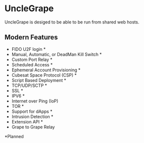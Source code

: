 # UncleGrape
UncleGrape is desiged to be able to be run from shared web hosts.

## Modern Features
* FIDO U2F login *
* Manual, Automatic, or DeadMan Kill Switch *
* Custom Port Relay *
* Scheduled Access *
* Ephemeral Account Provisioning *
* Cubesat Space Protocol (CSP) *
* Script Based Deployment *
* TCP/UDP/SCTP *
* SSL *
* IPV6 *
* Internet over Ping (IoP)
* TOR *
* Support for dApps *
* Intrusion Detection *
* Extension API *
* Grape to Grape Relay

*Planned
